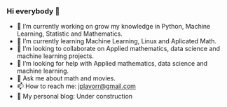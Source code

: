 ### Hi everybody 👋


- 🔭 I’m currently working on grow my knowledge in Python, Machine Learning, Statistic and Mathematics.
- 🌱 I’m currently learning Machine Learning, Linux and Aplicated Math.
- 👯 I’m looking to collaborate on Applied mathematics, data science and machine learning projects.
- 🤔 I’m looking for help with Applied mathematics, data science and machine learning.
- 💬 Ask me about math and movies.
- 📫 How to reach me: jplavorr@gmail.com
- 📖 My personal blog: Under construction
